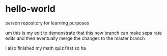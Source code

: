 # hello-world
person repository for learning purposes


um this is my edit to demonstrate that this new branch can make sepa
rate edits and then eventually merge the changes to the master branch


i also finished my math quiz first so ha
